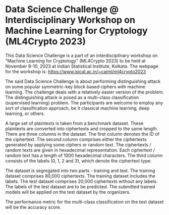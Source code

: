 # Data Science Challenge @ Interdisciplinary Workshop on Machine Learning for Cryptology (ML4Crypto 2023)

This Data Science Challenge is a part of an interdisciplinary workshop on "Machine Learning for Cryptology" (ML4Crypto 2023) to be held at November 8-10, 2023 at Indian Statistical Institute, Kolkata. The webpage for the workshop is: https://www.isical.ac.in/~caiml/ml4crypto2023

The said Data Science Challenge is about performing distinguishing attack on some popular symmetric-key block based ciphers with machine learning. The challenge deals with a relatively easier version of the problem. The distinguishing attack is posed as a multi-class classification (supervised learning) problem. The participants are welcome to employ any sort of classification approach, be it classical machine learning, deep learning, or others.

A large set of plaintexts is taken from a benchmark dataset. These plaintexts are converted into ciphertexts and cropped to the same length. There are three columns in the dataset. The first column denotes the ID of the ciphertext. The second column comprises either the ciphertexts generated by applying some ciphers or random text. The ciphertexts / random texts are given in hexadecimal representation. Each ciphertext / random text has a length of 1000 hexadecimal characters. The third column consists of the labels (0, 1, 2 and 3), which denote the ciphertext type.

The dataset is segregated into two parts - training and test. The training dataset comprises 80,000 ciphertexts. The training dataset includes the labels. The test dataset comprises 20,000 ciphertexts without any labels. The labels of the test dataset are to be predicted. The submitted trained models will be applied on the test dataset by the organizers.

The performance metric for the multi-class classification on the test dataset will be the accuracy score.
